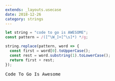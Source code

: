 ```yaml
---
extends: _layouts.usecase
date: 2018-12-26
category: strings
---
```


```javascript
let string = "code to go is AWESOME";
const pattern = /([^\W_]+[^\s]*) */g;

string.replace(pattern, word => {
  const first = word[0].toUpperCase();
  const rest = word.substring(1).toLowerCase();
  return first + rest;
});
```

<pre class="output">
Code To Go Is Awesome
</pre>
